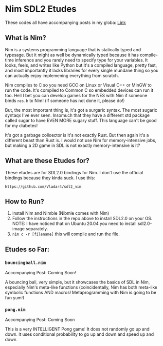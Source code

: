 # Nim SDL2 Etudes

These codes all have accompanying posts in my globa:
[Link](https://chubakbidpaa.com)


## What is Nim?

Nim is a systems programming language that is statically typed and typesage. But it might as well be dynamically typed because it has compile-time inference and you rarely need to specify type for your variables. It looks, feels, and writes like Python but it's a compiled language, pretty fast, and most importantly it lacks libraries for every single mundane thing so you can actually enjoy implemening everything from scratch.

Nim compiles to C so you need GCC on Linux or Visual C++ or MinGW to run the code. It's compiled to Common C so embedded devices can run it too. Hell I bet you can develop games for the NES with Nim if someone binds `nes.h` to Nim! (if someone has not done it, please do!)

But, the most important thing is, it's got a surgaric syntax. The most sugaric syntaqx I've ever seen. Insomuch that they have a different std package called sugar to have EVEN MORE sugary stuff. This language can't be good for my diabetes!

It's got a garbage colloector is it's not exactly Rust. But then again it's a different beast than Rust is. I would not use Nim for memory-intensive jobs, but making a 2D game in SDL is not exactly memory-intensive is it?

## What are these Etudes for?

These etudes are for SDL2.0 bindings for Nim. I don't use the official bindings because they kinda suck. I use this:

```
https://github.com/Vladar4/sdl2_nim
```


## How to Run?

1. Install Nim and Nimble (Nibmle comes with Nim)
2. Follow the instructions in the repo above to install SDL2.0 on your OS. NOTE: I have noticed that on Ubuntu 20.04 you need to install sdl2.0-image separately.
3. `nim c -r [filename]` this will compile and run the file.


## Etudes so Far:

### `bouncingball.nim`

Accompanying Post: Coming Soon!

A bouncing ball, very simple, but it showcases the basics of SDL in Nim, especially Nim's meta-like functions (coincidentally, Nim has both meta-like symbolic functions AND macros! Metaprogramming with Nim is going to be fun yum!)

### `pong.nim`

Accompanying Post: Coming Soon

This is a very INTELLIGENT Pong game! It does not randomly go up and down. It uses conditional probability to go up and down and speed up and down.
